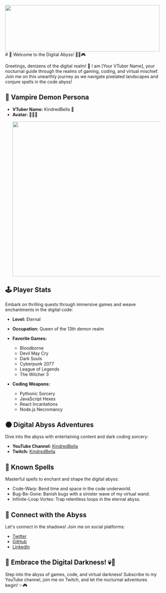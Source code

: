 <img width="500" height="150" src="[https://ibb.co/FDqr40c]"/>
# 🦇 Welcome to the Digital Abyss! 👨‍💻🎮

Greetings, denizens of the digital realm! 🌌 I am [Your VTuber Name], your nocturnal guide through the realms of gaming, coding, and virtual mischief. Join me on this unearthly journey as we navigate pixelated landscapes and conjure spells in the code abyss!

## 👹 Vampire Demon Persona

- **VTuber Name:** KindredBella 🦇
- **Avatar:** 🧛‍♂️✨ <p align="center"> <img  width="500" src="https://booth.pximg.net/72455a58-f6b2-4267-b194-96cedd142f8e/i/5241526/f7525222-a3d4-4522-bbc9-abb5591f4edd_base_resized.jpg" /></p>

## 🕹️ Player Stats

Embark on thrilling quests through immersive games and weave enchantments in the digital code:

- **Level:** Eternal
- **Occupation:** Queen of the 13th demon realm 
- **Favorite Games:**
  - Bloodborne
  - Devil May Cry
  - Dark Souls
  - Cyberpunk 2077
  - League of Legends
  - The Witcher 3

- **Coding Weapons:**
  - Pythonic Sorcery
  - JavaScript Hexes
  - React Incantations
  - Node.js Necromancy

## 🌑 Digital Abyss Adventures

Dive into the abyss with entertaining content and dark coding sorcery:

- **YouTube Channel:** [KindredBella](https://www.youtube.com/channel/UCJBWWZR0bQJx5NkC5d7HrYw)
- **Twitch:** [KindredBella](https://www.twitch.tv/fortune_anxiety)

## 🧛 Known Spells

Masterful spells to enchant and shape the digital abyss:

- Code-Warp: Bend time and space in the code underworld.
- Bug-Be-Gone: Banish bugs with a sinister wave of my virtual wand.
- Infinite-Loop Vortex: Trap relentless loops in the eternal abyss.

## 🔗 Connect with the Abyss

Let's connect in the shadows! Join me on social platforms:

- [Twitter](https://twitter.com/IcyBellaMoon)
- [GitHub](https://github.com/IcyBellaMoon)
- [LinkedIn](https://linkedin.com/in/IcybellaMoon)

## 🌌 Embrace the Digital Darkness! 💀🚀

Step into the abyss of games, code, and virtual darkness! Subscribe to my YouTube channel, join me on Twitch, and let the nocturnal adventures begin! ✨🎮
